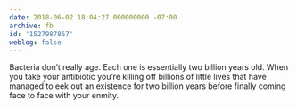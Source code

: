 ```yaml
---
date: 2018-06-02 18:04:27.000000000 -07:00
archive: fb
id: '1527987867'
weblog: false
---
```


Bacteria don’t really age. Each one is essentially two billion years old. When you take your antibiotic you’re killing off billions of little lives that have managed to eek out an existence for two billion years before finally coming face to face with your enmity.
